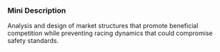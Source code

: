### Mini Description

Analysis and design of market structures that promote beneficial competition while preventing racing dynamics that could compromise safety standards.
